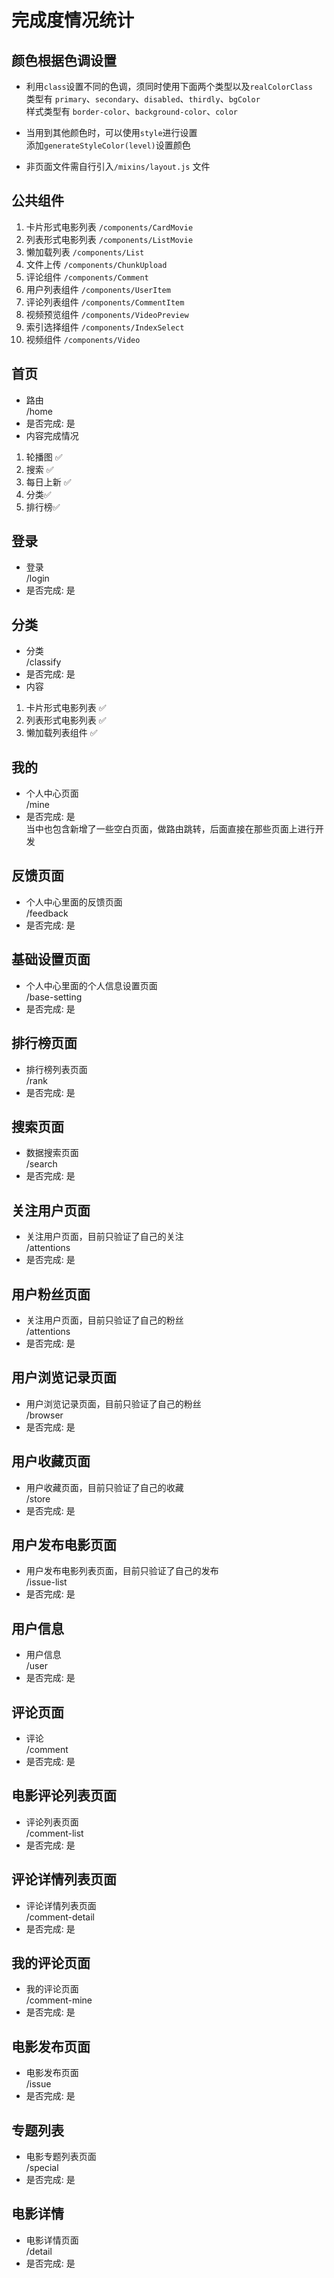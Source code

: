 
# 完成度情况统计  

## 颜色根据色调设置  
- 利用`class`设置不同的色调，须同时使用下面两个类型以及`realColorClass`  
类型有 `primary`、`secondary`、`disabled`、`thirdly`、`bgColor`  
样式类型有 `border-color`、`background-color`、`color`  

- 当用到其他颜色时，可以使用`style`进行设置  
添加`generateStyleColor(level)`设置颜色   

- 非页面文件需自行引入`/mixins/layout.js` 文件  

## 公共组件  

1. 卡片形式电影列表 `/components/CardMovie`  
2. 列表形式电影列表 `/components/ListMovie`  
3. 懒加载列表  `/components/List`  
4. 文件上传  `/components/ChunkUpload`  
5. 评论组件 `/components/Comment`  
6. 用户列表组件 `/components/UserItem`  
7. 评论列表组件 `/components/CommentItem`  
8. 视频预览组件 `/components/VideoPreview`  
9. 索引选择组件  `/components/IndexSelect`  
10. 视频组件  `/components/Video`  

## 首页 
- 路由  
/home 
- 是否完成: 是  
- 内容完成情况
1. 轮播图 ✅    
2. 搜索 ✅   
3. 每日上新 ✅  
4. 分类✅  
5. 排行榜✅  

## 登录  
- 登录   
/login 
- 是否完成: 是  

## 分类  
- 分类  
/classify  
- 是否完成: 是  
- 内容  
1. 卡片形式电影列表  ✅
2. 列表形式电影列表  ✅
3. 懒加载列表组件  ✅  

## 我的  
- 个人中心页面  
/mine  
- 是否完成: 是  
当中也包含新增了一些空白页面，做路由跳转，后面直接在那些页面上进行开发  

## 反馈页面  
- 个人中心里面的反馈页面  
/feedback  
- 是否完成: 是  

## 基础设置页面  
- 个人中心里面的个人信息设置页面  
/base-setting  
- 是否完成: 是  

## 排行榜页面  
- 排行榜列表页面  
/rank  
- 是否完成: 是  

## 搜索页面  
- 数据搜索页面  
/search  
- 是否完成: 是  

## 关注用户页面  
- 关注用户页面，目前只验证了自己的关注  
/attentions  
- 是否完成: 是  

## 用户粉丝页面  
- 关注用户页面，目前只验证了自己的粉丝  
/attentions  
- 是否完成: 是   

## 用户浏览记录页面  
- 用户浏览记录页面，目前只验证了自己的粉丝  
/browser  
- 是否完成: 是   

## 用户收藏页面  
- 用户收藏页面，目前只验证了自己的收藏  
/store  
- 是否完成: 是  

## 用户发布电影页面  
- 用户发布电影列表页面，目前只验证了自己的发布  
/issue-list  
- 是否完成: 是  

## 用户信息  
- 用户信息  
/user    
- 是否完成: 是  

## 评论页面  
- 评论  
/comment     
- 是否完成: 是  

## 电影评论列表页面
- 评论列表页面  
/comment-list  
- 是否完成: 是  

## 评论详情列表页面
- 评论详情列表页面  
/comment-detail  
- 是否完成: 是  

## 我的评论页面
- 我的评论页面  
/comment-mine  
- 是否完成: 是  

## 电影发布页面
- 电影发布页面  
/issue  
- 是否完成: 是  

## 专题列表  
- 电影专题列表页面  
/special   
- 是否完成: 是  

## 电影详情  
- 电影详情页面  
/detail  
- 是否完成: 是  
